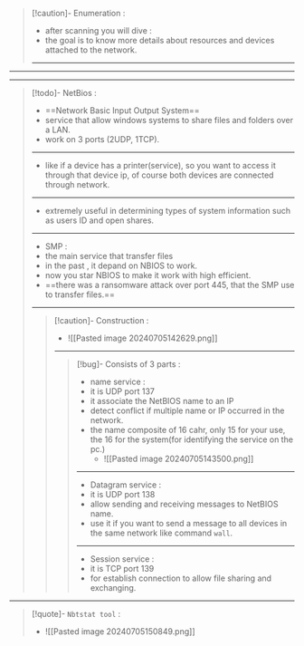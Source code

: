 
>[!caution]- Enumeration :
>- after scanning you will dive :
>- the goal is to know more details about resources and devices attached to the network.
>---

---
---

>[!todo]- NetBios :
>- ==Network Basic Input Output System==
>- service that allow windows systems to share files and folders over a LAN.
>- work on 3 ports (2UDP, 1TCP).
>---
>- like if a device has a printer(service), so you want to access it through that device ip, of course both devices are connected through network.
>---
>- extremely useful in determining types of system information such as users ID and open shares.
>---
>- SMP :
>- the main service that transfer files
>- in the past , it depand on NBIOS to work.
>- now you star NBIOS to make it work with high efficient.
>- ==there was a ransomware attack over port 445, that the SMP use to transfer files.==
>---
>>[!caution]- Construction :
>>- ![[Pasted image 20240705142629.png]]
>>---
>>>[!bug]- Consists of 3 parts :
>>>- name service :
>>>	- it is UDP port 137
>>>	- it associate the NetBIOS name to an IP
>>>	- detect conflict if multiple name or IP occurred in the network.
>>>	- the name composite of 16 cahr, only 15 for your use, the 16 for the system(for identifying the service on the pc.)
>>>		- ![[Pasted image 20240705143500.png]]
>>>---
>>>-  Datagram service :
>>>	- it is UDP port 138
>>>	- allow sending and receiving messages to NetBIOS name.
>>>	- use it if you want to send a message to all devices in the same network like command `wall`.
>>>---
>>>- Session service :
>>>	- it is TCP port 139
>>>	- for establish connection to allow file sharing and exchanging.

---

>[!quote]- `Nbtstat tool` :
>- ![[Pasted image 20240705150849.png]]












